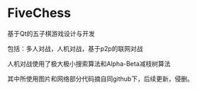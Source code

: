 # FiveChess
基于Qt的五子棋游戏设计与开发

包括：多人对战，人机对战，基于p2p的联网对战

人机对战使用了极大极小搜索算法和Alpha-Beta减枝树算法

其中所使用图片和网络部分代码摘自同github下，后续更新，侵删。


